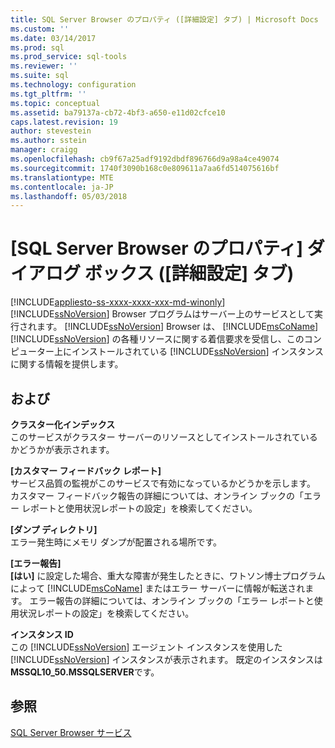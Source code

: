 ```yaml
---
title: SQL Server Browser のプロパティ ([詳細設定] タブ) | Microsoft Docs
ms.custom: ''
ms.date: 03/14/2017
ms.prod: sql
ms.prod_service: sql-tools
ms.reviewer: ''
ms.suite: sql
ms.technology: configuration
ms.tgt_pltfrm: ''
ms.topic: conceptual
ms.assetid: ba79137a-cb72-4bf3-a650-e11d02cfce10
caps.latest.revision: 19
author: stevestein
ms.author: sstein
manager: craigg
ms.openlocfilehash: cb9f67a25adf9192dbdf896766d9a98a4ce49074
ms.sourcegitcommit: 1740f3090b168c0e809611a7aa6fd514075616bf
ms.translationtype: MTE
ms.contentlocale: ja-JP
ms.lasthandoff: 05/03/2018
---
```

# <a name="sql-server-browser-properties-advanced-tab"></a>[SQL Server Browser のプロパティ] ダイアログ ボックス ([詳細設定] タブ)
[!INCLUDE[appliesto-ss-xxxx-xxxx-xxx-md-winonly](../../includes/appliesto-ss-xxxx-xxxx-xxx-md-winonly.md)]
  [!INCLUDE[ssNoVersion](../../includes/ssnoversion-md.md)] Browser プログラムはサーバー上のサービスとして実行されます。 [!INCLUDE[ssNoVersion](../../includes/ssnoversion-md.md)] Browser は、 [!INCLUDE[msCoName](../../includes/msconame-md.md)] [!INCLUDE[ssNoVersion](../../includes/ssnoversion-md.md)] の各種リソースに関する着信要求を受信し、このコンピューター上にインストールされている [!INCLUDE[ssNoVersion](../../includes/ssnoversion-md.md)] インスタンスに関する情報を提供します。  
  
## <a name="options"></a>および  
 **クラスター化インデックス**  
 このサービスがクラスター サーバーのリソースとしてインストールされているかどうかが表示されます。  
  
 **[カスタマー フィードバック レポート]**  
 サービス品質の監視がこのサービスで有効になっているかどうかを示します。 カスタマー フィードバック報告の詳細については、オンライン ブックの「エラー レポートと使用状況レポートの設定」を検索してください。  
  
 **[ダンプ ディレクトリ]**  
 エラー発生時にメモリ ダンプが配置される場所です。  
  
 **[エラー報告]**  
 **[はい]** に設定した場合、重大な障害が発生したときに、ワトソン博士プログラムによって [!INCLUDE[msCoName](../../includes/msconame-md.md)] またはエラー サーバーに情報が転送されます。 エラー報告の詳細については、オンライン ブックの「エラー レポートと使用状況レポートの設定」を検索してください。  
  
 **インスタンス ID**  
 この [!INCLUDE[ssNoVersion](../../includes/ssnoversion-md.md)] エージェント インスタンスを使用した [!INCLUDE[ssNoVersion](../../includes/ssnoversion-md.md)] インスタンスが表示されます。 既定のインスタンスは **MSSQL10_50.MSSQLSERVER**です。  
  
## <a name="see-also"></a>参照  
 [SQL Server Browser サービス](../../tools/configuration-manager/sql-server-browser-service.md)  
  
  
